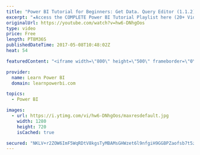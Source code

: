 ```yaml
---
title: "Power BI Tutorial for Beginners: Get Data. Query Editor (1.1.2)"
excerpt: "★Access the COMPLETE Power BI Tutorial Playlist here (20+ Videos)★ ☞ https://www.youtube.com/watch?v=1bysg... This Power BI Tutorial for Beginners & Excel Users, walks you through Step-by-Step in creating your first Power BI Dashboard (includes Download Files). This is meant as an introduction to Power"
originalUrl: https://youtube.com/watch?v=hw6-DNhgOos
type: video
price: Free
length: PT8M36S
publishedDateTime: 2017-05-08T10:48:02Z
heat: 54

featuredContent: "<iframe width=\"800\" height=\"500\" frameborder=\"0\" src=\"https://www.youtube.com/embed/hw6-DNhgOos\" allow=\"accelerometer; autoplay; encrypted-media; gyroscope; picture-in-picture\" allowfullscreen></iframe>"

provider:
  name: Learn Power BI
  domain: learnpowerbi.com

topics:
  - Power BI

images:
  - url: https://i.ytimg.com/vi/hw6-DNhgOos/maxresdefault.jpg
    width: 1280
    height: 720
    isCached: true

secured: "NKLV+r2ZOW6ImF5WqRDtV8kgsTyMBAMsGHWzet6l9nfgiH9GGBPZaofsb7t5zRTMWxG94+cX16YwUnKaeTgxZN6OO8N0uOAyooe/897Ft6FWsZr9L9HVQ8Y0l2O6iSgBSeYLo/0KIV+RPdlJF7Q1lIE6CoSkd7zbXBZQYkquTaImyaDlLFmIVZDOlVfW5jTLFlL7iO0YFubKEMkr0dZMZxlg41aLTBAABDYJjHLXrd9QN6SzpMoNu/00o0A72H1Zn7AfpYuTLpcRwBjkyYyw1Ca+hdUrjoZ0u1zZO/O/gMj4zTNjNt9rVtzE54engiCqVvlstO7IzKerBnqs4J+bVXZXX7JMUfDJgEWiMsqobK/685xI9emjRxWQgwkibUejAfQbIVkkuG9QJQon07Og+QLL0r7h1Q7v0ATZ+hIpf7PjD8Ru8mPbApWUWk+t1dP+;pEtOxYqfaNONmktoBtJfsg=="
---
```


